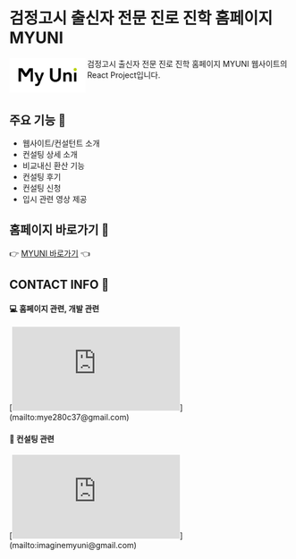 # 검정고시 출신자 전문 진로 진학 홈페이지 MYUNI

<div style="display: flex;">
<div style="backgroud-color: #ffffff; border-radius: 30px; margin-right: 3px;">
<img src="./public/img/myunilogo@2x.png" />
</div>
<div>
검정고시 출신자 전문 진로 진학 홈페이지 MYUNI 웹사이트의 React Project입니다.
</div>
</div>  


## 주요 기능 :mag_right: 
* 웹사이트/컨설턴트 소개
* 컨설팅 상세 소개
* 비교내신 환산 기능
* 컨설팅 후기
* 컨설팅 신청
* 입시 관련 영상 제공

## 홈페이지 바로가기 :clap:
:point_right: [MYUNI 바로가기](https://www.hellomyuni.com/) :point_left:

## CONTACT INFO :postbox:
#### :computer: 홈페이지 관련, 개발 관련 
[![Gmail Badge](https://img.shields.io/badge/-김혜린(mye280c37@gmail.com)-280c37?style=flat-square&labelColor=indigo&logo=Gmail&logoColor=white&link=,ailto:mye280c37@gmail.com)](mailto:mye280c37@gmail.com)
#### :office: 컨설팅 관련 
[![Gmail Badge](https://img.shields.io/badge/-강예은(imaginemyuni@gmail.com)-00498c?style=flat-square&labelColor=005baf&logo=Gmail&logoColor=white&link=,ailto:imaginemyuni@gmail.com)](mailto:imaginemyuni@gmail.com)

<!--
# Getting Started with Create React App

This project was bootstrapped with [Create React App](https://github.com/facebook/create-react-app).

## Available Scripts

In the project directory, you can run:

### `npm start`

Runs the app in the development mode.\
Open [http://localhost:3000](http://localhost:3000) to view it in your browser.

The page will reload when you make changes.\
You may also see any lint errors in the console.

### `npm test`

Launches the test runner in the interactive watch mode.\
See the section about [running tests](https://facebook.github.io/create-react-app/docs/running-tests) for more information.

### `npm run build`

Builds the app for production to the `build` folder.\
It correctly bundles React in production mode and optimizes the build for the best performance.

The build is minified and the filenames include the hashes.\
Your app is ready to be deployed!

See the section about [deployment](https://facebook.github.io/create-react-app/docs/deployment) for more information.

### `npm run eject`

**Note: this is a one-way operation. Once you `eject`, you can't go back!**

If you aren't satisfied with the build tool and configuration choices, you can `eject` at any time. This command will remove the single build dependency from your project.

Instead, it will copy all the configuration files and the transitive dependencies (webpack, Babel, ESLint, etc) right into your project so you have full control over them. All of the commands except `eject` will still work, but they will point to the copied scripts so you can tweak them. At this point you're on your own.

You don't have to ever use `eject`. The curated feature set is suitable for small and middle deployments, and you shouldn't feel obligated to use this feature. However we understand that this tool wouldn't be useful if you couldn't customize it when you are ready for it.

## Learn More

You can learn more in the [Create React App documentation](https://facebook.github.io/create-react-app/docs/getting-started).

To learn React, check out the [React documentation](https://reactjs.org/).

### Code Splitting

This section has moved here: [https://facebook.github.io/create-react-app/docs/code-splitting](https://facebook.github.io/create-react-app/docs/code-splitting)

### Analyzing the Bundle Size

This section has moved here: [https://facebook.github.io/create-react-app/docs/analyzing-the-bundle-size](https://facebook.github.io/create-react-app/docs/analyzing-the-bundle-size)

### Making a Progressive Web App

This section has moved here: [https://facebook.github.io/create-react-app/docs/making-a-progressive-web-app](https://facebook.github.io/create-react-app/docs/making-a-progressive-web-app)

### Advanced Configuration

This section has moved here: [https://facebook.github.io/create-react-app/docs/advanced-configuration](https://facebook.github.io/create-react-app/docs/advanced-configuration)

### Deployment

This section has moved here: [https://facebook.github.io/create-react-app/docs/deployment](https://facebook.github.io/create-react-app/docs/deployment)

### `npm run build` fails to minify

This section has moved here: [https://facebook.github.io/create-react-app/docs/troubleshooting#npm-run-build-fails-to-minify](https://facebook.github.io/create-react-app/docs/troubleshooting#npm-run-build-fails-to-minify)
-->
